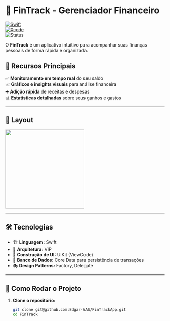 # 🚀 FinTrack - Gerenciador Financeiro  

[![Swift](https://img.shields.io/badge/Swift-5.0-brightgreen.svg)](http://swift.org)  
[![Xcode](https://img.shields.io/badge/Xcode-16.1-brightgreen.svg)](https://developer.apple.com/download/more/)  
![Status](https://img.shields.io/badge/status-Em%20Desenvolvimento-yellow)  

O **FinTrack** é um aplicativo intuitivo para acompanhar suas finanças pessoais de forma rápida e organizada.  

## 📌 Recursos Principais  
✅ **Monitoramento em tempo real** do seu saldo  
📈 **Gráficos e insights visuais** para análise financeira  
➕ **Adição rápida** de receitas e despesas  
📊 **Estatísticas detalhadas** sobre seus ganhos e gastos  

---

## 🎨 Layout  
<img src="https://github.com/user-attachments/assets/26407116-e639-4483-b854-e30562c3508e" width="250"/>  

---

## 🛠 Tecnologias
- 🏗 **Linguagem:** Swift  
- 📐 **Arquitetura:** VIP  
- 🎨 **Construção de UI:** UIKit (ViewCode)  
- 💾 **Banco de Dados:** Core Data para persistência de transações  
- 🎭 **Design Patterns:** Factory, Delegate  

---

## 🚀 Como Rodar o Projeto  

1. **Clone o repositório:**  
   ```bash
   git clone git@github.com:Edgar-AAS/FinTrackApp.git
   cd FinTrack
